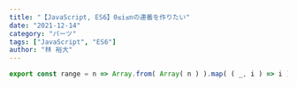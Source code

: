 ```yaml
---
title: "【JavaScript, ES6】0≤i≤nの連番を作りたい"
date: "2021-12-14"
category: "パーツ"
tags: ["JavaScript", "ES6"]
author: "林 裕大"
---
```


```javascript:title=range.js
export const range = n => Array.from( Array( n ) ).map( ( _, i ) => i );
```

